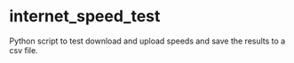 # internet_speed_test
Python script to test download and upload speeds and save the results to a csv file.
